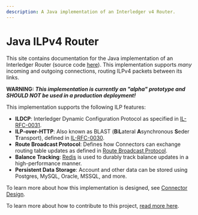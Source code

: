 ```yaml
---
description: A Java implementation of an Interledger v4 Router.
---
```


# Java ILPv4 Router

This site contains documentation for the Java implementation of an Interledger Router \(source code  [here](https://github.com/sappenin/java-ilp-connector)\). This implementation supports _many_ incoming and outgoing connections, routing ILPv4 packets between its links. 

**WARNING:** _**This implementation is currently an "alpha" prototype and SHOULD NOT be used in a production deployment!**_

This implementation supports the following ILP features:

* **ILDCP**: Interledger Dynamic Configuration Protocol as specified in [IL-RFC-0031](https://github.com/interledger/rfcs/blob/master/0031-dynamic-configuration-protocol/0031-dynamic-configuration-protocol.md).
* **ILP-over-HTTP**: Also known as BLAST \(**B**i**L**ateral **A**synchronous **S**eder **T**ransport\), defined in [IL-RFC-0030](https://github.com/interledger/rfcs/pull/504).
* **Route Broadcast Protocol**: Defines how Connectors can exchange routing table updates as defined in [Route Broadcast Protocol](https://github.com/interledger/rfcs/pull/455).
* **Balance Tracking**: [Redis](https://redis.io) is used to durably track balance updates in a high-performance manner.
* **Persistent Data Storage**: Account and other data can be stored using Postgres, MySQL, Oracle, MSSQL, and more.

To learn more about how this implementation is designed, see [Connector Design](overview/architecture-design.md).

To learn more about how to contribute to this project, [read more here](contributing/development.md).

